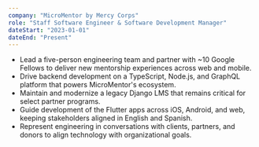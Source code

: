 ```yaml
---
company: "MicroMentor by Mercy Corps"
role: "Staff Software Engineer & Software Development Manager"
dateStart: "2023-01-01"
dateEnd: "Present"
---
```


- Lead a five-person engineering team and partner with ~10 Google Fellows to deliver new mentorship experiences across web and mobile.
- Drive backend development on a TypeScript, Node.js, and GraphQL platform that powers MicroMentor's ecosystem.
- Maintain and modernize a legacy Django LMS that remains critical for select partner programs.
- Guide development of the Flutter apps across iOS, Android, and web, keeping stakeholders aligned in English and Spanish.
- Represent engineering in conversations with clients, partners, and donors to align technology with organizational goals.
